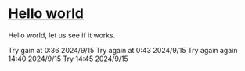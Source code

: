 # [Hello world](https://github.com/cufezhusy/szhu.github.io/issues/1)

Hello world, let us see if it works. 

Try gain at 0:36 2024/9/15
Try again at 0:43 2024/9/15 
Try again again 14:40 2024/9/15
Try 14:45 2024/9/15